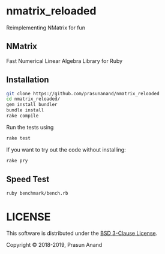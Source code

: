 # nmatrix_reloaded
Reimplementing NMatrix for fun

## NMatrix

Fast Numerical Linear Algebra Library for Ruby

## Installation

```sh
git clone https://github.com/prasunanand/nmatrix_reloaded
cd nmatrix_reloaded/
gem install bundler
bundle install
rake compile
```

Run the tests using

```sh
rake test
```

If you want to try out the code without installing:

```sh
rake pry
```

## Speed Test

```
ruby benchmark/bench.rb
```

# LICENSE

This software is distributed under the [BSD 3-Clause License](LICENSE).

Copyright © 2018-2019, Prasun Anand
